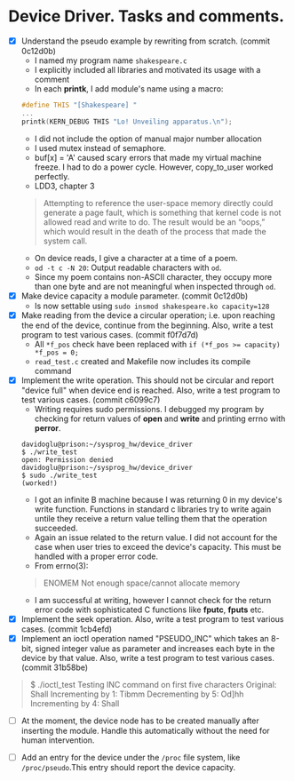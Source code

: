# Device Driver. Tasks and comments.
- [x] Understand the pseudo example by rewriting from scratch. (commit 0c12d0b)
    + I named my program name `shakespeare.c`
    + I explicitly included all libraries and motivated its usage with a comment
    + In each **printk**, I add module's name using a macro:
    ```C
    #define THIS "[Shakespeare] "
    ...
    printk(KERN_DEBUG THIS "Lo! Unveiling apparatus.\n");
    ```
    + I did not include the option of manual major number allocation
    + I used mutex instead of semaphore.
    + buf[x] = 'A' caused scary errors that made my virtual machine freeze. I had to do a power cycle. However, copy_to_user worked perfectly.
    + LDD3, chapter 3
    > Attempting to reference the user-space memory directly could generate a page fault, which is something that kernel code is not allowed read and write to do. The result would be an “oops,” which would result in the death of the process that made the system call.
    + On device reads, I give a character at a time of a poem.
    + `od -t c -N 20`: Output readable characters with `od`.
    + Since my poem contains non-ASCII character, they occupy more than one byte and are not meaningful when inspected through `od`.
- [x] Make device capacity a module parameter. (commit 0c12d0b)
    + Is now settable using `sudo insmod shakespeare.ko capacity=128`
- [x] Make reading from the device a circular operation; i.e. upon reaching the end of the device, continue from the beginning. Also, write a test program to test various cases. (commit f0f7d7d)
    + All `*f_pos` check have been replaced with `if (*f_pos >= capacity) *f_pos = 0;`
    + `read_test.c` created and Makefile now includes its compile command 
- [x] Implement the write operation. This should not be circular and report "device full" when device end is reached. Also, write a test program to test various cases. (commit c6099c7)
    + Writing requires sudo permissions. I debugged my program by checking for return values of **open** and **write** and printing errno with **perror**.
    ```
    davidoglu@prison:~/sysprog_hw/device_driver
    $ ./write_test 
    open: Permission denied
    davidoglu@prison:~/sysprog_hw/device_driver
    $ sudo ./write_test
    (worked!)
    ```
    + I got an infinite B machine because I was returning 0 in my device's write function. Functions in standard c libraries try to write again untile they receive a return value telling them that the operation succeeded.
    + Again an issue related to the return value. I did not account for the case when user tries to exceed the device's capacity. This must be handled with a proper error code. 
    + From errno(3):
    > ENOMEM Not enough space/cannot allocate memory 
    + I am successful at writing, however I cannot check for the return error code with sophisticated C functions like **fputc**, **fputs** etc.
- [x] Implement the seek operation. Also, write a test program to test various cases. (commit 1cb4efd)
- [x] Implement an ioctl operation named "PSEUDO_INC" which takes an 8-bit, signed integer value as parameter and increases each byte in the device by that value. Also, write a test program to test various cases. (commit 31b58be)
> $ ./ioctl_test
Testing INC command on first five characters
Original: Shall
Incrementing by 1: Tibmm
Decrementing by 5: Od]hh
Incrementing by 4: Shall
- [ ] At the moment, the device node has to be created manually after inserting the module. Handle this automatically without the need for human intervention.
- [ ] Add an entry for the device under the `/proc` file system, like `/proc/pseudo`.This entry should report the device capacity.


